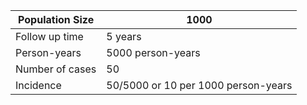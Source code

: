 | Population Size | 1000              |
|-----------------|-------------------|
| Follow up time  | 5 years           |
| Person-years    | 5000 person-years |
| Number of cases | 50                                  |
| Incidence       | 50/5000 or 10 per 1000 person-years |